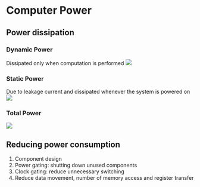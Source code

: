 # Computer Power
## Power dissipation
### Dynamic Power
Dissipated only when computation is performed
![](https://i.imgur.com/2gdh0rR.png)
### Static Power
Due to leakage current and dissipated whenever the system is powered on
![](https://i.imgur.com/F74nRcy.png)
### Total Power
![](https://i.imgur.com/mqmylWP.png)
## Reducing power consumption
1. Component design
2. Power gating: shutting down unused components
3. Clock gating: reduce unnecessary switching
4. Reduce data movement, number of memory access and register transfer

